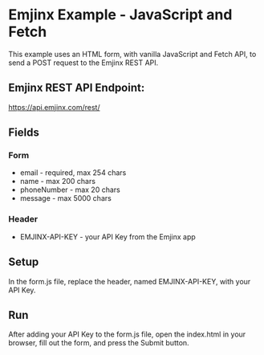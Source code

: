 # Emjinx Example - JavaScript and Fetch

This example uses an HTML form, with vanilla JavaScript and Fetch API, to send a POST request to the Emjinx REST API.

## Emjinx REST API Endpoint:

https://api.emjinx.com/rest/

## Fields

### Form

- email - required, max 254 chars
- name - max 200 chars
- phoneNumber - max 20 chars
- message - max 5000 chars

### Header

- EMJINX-API-KEY - your API Key from the Emjinx app

## Setup

In the form.js file, replace the header, named EMJINX-API-KEY, with your API Key.

## Run

After adding your API Key to the form.js file, open the index.html in your browser, fill out the form, and press the Submit button.

